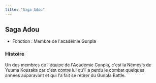 ```yaml
---
title: "Saga Adou"
---
```


Saga Adou
---------





* Fonction : Membre de l'académie Gunpla


### Histoire


Un des membres de l'équipe de l'Académie Gunpla, c'est la Némésis de Yuuma Kousaka car c'est contre lui qu'il a perdu le combat quelques années auparavant et qui l'a fait se retirer du Gunpla Battle.


